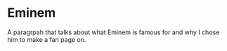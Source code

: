 # Eminem
<title>Fan Page</title>

<p>A paragrpah that talks about what Eminem is famous for and why I chose him to make a fan page on.</p>
